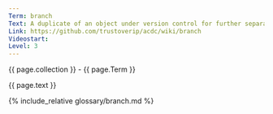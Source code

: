 ```yaml
---
Term: branch
Text: A duplicate of an object under version control for further separate modification
Link: https://github.com/trustoverip/acdc/wiki/branch
Videostart: 
Level: 3
---
```


{{ page.collection }} - {{ page.Term }}

   {{ page.text }}

{% include_relative glossary/branch.md %}
